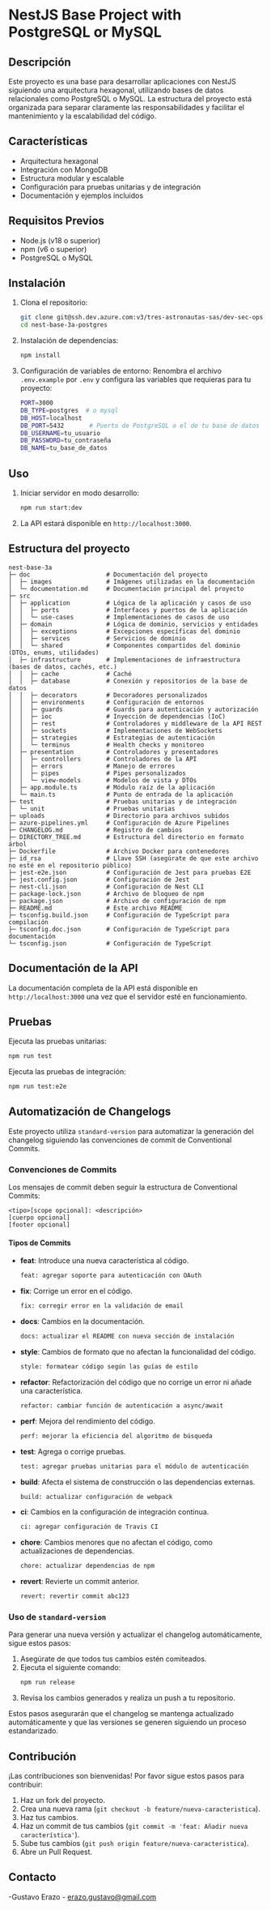 # NestJS Base Project with PostgreSQL or MySQL

## Descripción
Este proyecto es una base para desarrollar aplicaciones con NestJS siguiendo una arquitectura hexagonal, utilizando bases de datos relacionales como PostgreSQL o MySQL. La estructura del proyecto está organizada para separar claramente las responsabilidades y facilitar el mantenimiento y la escalabilidad del código.

## Características
- Arquitectura hexagonal
- Integración con MongoDB
- Estructura modular y escalable
- Configuración para pruebas unitarias y de integración
- Documentación y ejemplos incluidos

## Requisitos Previos
- Node.js (v18 o superior)
- npm (v6 o superior)
- PostgreSQL o MySQL

## Instalación
1. Clona el repositorio:
   ```bash
   git clone git@ssh.dev.azure.com:v3/tres-astronautas-sas/dev-sec-ops/nest-base-3a-postgres
   cd nest-base-3a-postgres
   ```

2. Instalación de dependencias:
   ```bash
   npm install
   ```

3. Configuración de variables de entorno: Renombra el archivo `.env.example` por `.env` y configura las variables que requieras para tu proyecto:
   ```bash
   PORT=3000
   DB_TYPE=postgres  # o mysql
   DB_HOST=localhost
   DB_PORT=5432       # Puerto de PostgreSQL o el de tu base de datos
   DB_USERNAME=tu_usuario
   DB_PASSWORD=tu_contraseña
   DB_NAME=tu_base_de_datos
   ```

## Uso
1. Iniciar servidor en modo desarrollo:
   ```bash
   npm run start:dev
   ```
2. La API estará disponible en `http://localhost:3000`.

## Estructura del proyecto

```plaintext
nest-base-3a
├─ doc                     # Documentación del proyecto
│  ├─ images               # Imágenes utilizadas en la documentación
│  └─ documentation.md     # Documentación principal del proyecto
├─ src
│  ├─ application          # Lógica de la aplicación y casos de uso
│  │  ├─ ports             # Interfaces y puertos de la aplicación
│  │  └─ use-cases         # Implementaciones de casos de uso
│  ├─ domain               # Lógica de dominio, servicios y entidades
│  │  ├─ exceptions        # Excepciones específicas del dominio
│  │  ├─ services          # Servicios de dominio
│  │  └─ shared            # Componentes compartidos del dominio (DTOs, enums, utilidades)
│  ├─ infrastructure       # Implementaciones de infraestructura (bases de datos, cachés, etc.)
│  │  ├─ cache             # Caché
│  │  ├─ database          # Conexión y repositorios de la base de datos
│  │  ├─ decorators        # Decoradores personalizados
│  │  ├─ environments      # Configuración de entornos
│  │  ├─ guards            # Guards para autenticación y autorización
│  │  ├─ ioc               # Inyección de dependencias (IoC)
│  │  ├─ rest              # Controladores y middleware de la API REST
│  │  ├─ sockets           # Implementaciones de WebSockets
│  │  ├─ strategies        # Estrategias de autenticación
│  │  └─ terminus          # Health checks y monitoreo
│  ├─ presentation         # Controladores y presentadores
│  │  ├─ controllers       # Controladores de la API
│  │  ├─ errors            # Manejo de errores
│  │  ├─ pipes             # Pipes personalizados
│  │  └─ view-models       # Modelos de vista y DTOs
│  ├─ app.module.ts        # Módulo raíz de la aplicación
│  └─ main.ts              # Punto de entrada de la aplicación
├─ test                    # Pruebas unitarias y de integración
│  └─ unit                 # Pruebas unitarias
├─ uploads                 # Directorio para archivos subidos
├─ azure-pipelines.yml     # Configuración de Azure Pipelines
├─ CHANGELOG.md            # Registro de cambios
├─ DIRECTORY_TREE.md       # Estructura del directorio en formato árbol
├─ Dockerfile              # Archivo Docker para contenedores
├─ id_rsa                  # Llave SSH (asegúrate de que este archivo no esté en el repositorio público)
├─ jest-e2e.json           # Configuración de Jest para pruebas E2E
├─ jest.config.json        # Configuración de Jest
├─ nest-cli.json           # Configuración de Nest CLI
├─ package-lock.json       # Archivo de bloqueo de npm
├─ package.json            # Archivo de configuración de npm
├─ README.md               # Este archivo README
├─ tsconfig.build.json     # Configuración de TypeScript para compilación
├─ tsconfig.doc.json       # Configuración de TypeScript para documentación
└─ tsconfig.json           # Configuración de TypeScript
```

## Documentación de la API
La documentación completa de la API está disponible en `http://localhost:3000` una vez que el servidor esté en funcionamiento.

## Pruebas
Ejecuta las pruebas unitarias:
   ```bash
   npm run test
   ```

Ejecuta las pruebas de integración:
   ```bash
   npm run test:e2e
   ```

## Automatización de Changelogs

Este proyecto utiliza `standard-version` para automatizar la generación del changelog siguiendo las convenciones de commit de Conventional Commits.

### Convenciones de Commits

Los mensajes de commit deben seguir la estructura de Conventional Commits:
```
<tipo>[scope opcional]: <descripción>
[cuerpo opcional]
[footer opcional]
```

#### Tipos de Commits

- **feat**: Introduce una nueva característica al código.
  ```bash
  feat: agregar soporte para autenticación con OAuth
  ```

- **fix**: Corrige un error en el código.
  ```bash
  fix: corregir error en la validación de email
  ```

- **docs**: Cambios en la documentación.
  ```bash
  docs: actualizar el README con nueva sección de instalación
  ```

- **style**: Cambios de formato que no afectan la funcionalidad del código.
  ```bash
  style: formatear código según las guías de estilo
  ```

- **refactor**: Refactorización del código que no corrige un error ni añade una característica.
  ```bash
  refactor: cambiar función de autenticación a async/await
  ```

- **perf**: Mejora del rendimiento del código.
  ```bash
  perf: mejorar la eficiencia del algoritmo de búsqueda
  ```

- **test**: Agrega o corrige pruebas.
  ```bash
  test: agregar pruebas unitarias para el módulo de autenticación
  ```

- **build**: Afecta el sistema de construcción o las dependencias externas.
  ```bash
  build: actualizar configuración de webpack
  ```

- **ci**: Cambios en la configuración de integración continua.
  ```bash
  ci: agregar configuración de Travis CI
  ```

- **chore**: Cambios menores que no afectan el código, como actualizaciones de dependencias.
  ```bash
  chore: actualizar dependencias de npm
  ```

- **revert**: Revierte un commit anterior.
  ```bash
  revert: revertir commit abc123
  ```

### Uso de `standard-version`

Para generar una nueva versión y actualizar el changelog automáticamente, sigue estos pasos:

1. Asegúrate de que todos tus cambios estén comiteados.
2. Ejecuta el siguiente comando:
   ```bash
   npm run release
   ```
3. Revisa los cambios generados y realiza un push a tu repositorio.

Estos pasos asegurarán que el changelog se mantenga actualizado automáticamente y que las versiones se generen siguiendo un proceso estandarizado.

## Contribución
¡Las contribuciones son bienvenidas! Por favor sigue estos pasos para contribuir:
1. Haz un fork del proyecto.
2. Crea una nueva rama (`git checkout -b feature/nueva-caracteristica`).
3. Haz tus cambios.
4. Haz un commit de tus cambios (`git commit -m 'feat: Añadir nueva característica'`).
5. Sube tus cambios (`git push origin feature/nueva-caracteristica`).
6. Abre un Pull Request.


## Contacto
-Gustavo Erazo - [erazo.gustavo@gmail.com](mailto:erazo.gustavo@gmail.com)

